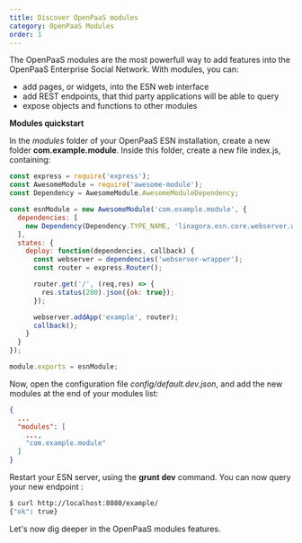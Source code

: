 ```yaml
---
title: Discover OpenPaaS modules
category: OpenPaaS Modules
order: 1
---
```


The OpenPaaS modules are the most powerfull way to add features into the OpenPaaS Enterprise Social Network. With modules, you can:

* add pages, or widgets, into the ESN web interface
* add REST endpoints, that thid party applications will be able to query
* expose objects and functions to other modules

**Modules quickstart**

In the _modules_ folder of your OpenPaaS ESN installation, create a new folder **com.example.module**. Inside this folder, create a new file index.js, containing:

```javascript
const express = require('express');
const AwesomeModule = require('awesome-module');
const Dependency = AwesomeModule.AwesomeModuleDependency;

const esnModule = new AwesomeModule('com.example.module', {
  dependencies: [
    new Dependency(Dependency.TYPE_NAME, 'linagora.esn.core.webserver.wrapper', 'webserver-wrapper')
  ],
  states: {
    deploy: function(dependencies, callback) {
      const webserver = dependencies('webserver-wrapper');
      const router = express.Router();

      router.get('/', (req,res) => {
        res.status(200).json({ok: true});
      });

      webserver.addApp('example', router);
      callback();
    }
  }
});

module.exports = esnModule;
```
Now, open the configuration file *config/default.dev.json*, and add the new modules at the end of your modules list:

```json
{
  ...
  "modules": [
    ...,
    "com.example.module"
  ]
}
```
Restart your ESN server, using the **grunt dev** command. You can now query your new endpoint :

```bash
$ curl http://localhost:8080/example/
{"ok": true}
```
Let's now dig deeper in the OpenPaaS modules features.